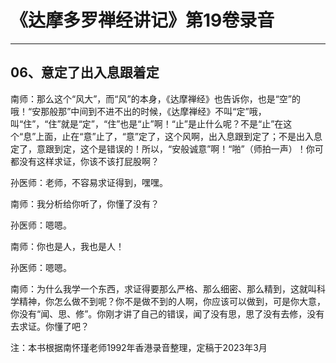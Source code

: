 # 《达摩多罗禅经讲记》第19卷录音

------

## 06、意定了出入息跟着定

南师：那么这个“风大”，而“风”的本身，《达摩禅经》也告诉你，也是“空”的哦！“安那般那”中间到不进不出的时候，《达摩禅经》不叫“定”哦，叫“住”，“住”就是“定”，“住”也是“止”啊！“止”是止什么呢？不是“止”在这个“息”上面，止在“意”止了，“意”定了，这个风啊，出入息跟到定了；不是出入息定了，意跟到定，这个是错误的！所以，“安般诚意”啊！“啪”（师拍一声）！你可都没有这样求证，你该不该打屁股啊？

孙医师：老师，不容易求证得到，嘿嘿。

南师：我分析给你听了，你懂了没有？

孙医师：嗯嗯。

南师：你也是人，我也是人！

孙医师：嗯嗯。

南师：为什么我学一个东西，求证得要那么严格、那么细密、那么精到，这就叫科学精神，你怎么做不到呢？你不是做不到的人啊，你应该可以做到，可是你大意，你没有“闻、思、修”。你刚才讲了自己的错误，闻了没有思，思了没有去修，没有去求证。你懂了吧？

注：本书根据南怀瑾老师1992年香港录音整理，定稿于2023年3月

